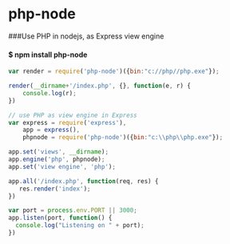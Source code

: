 php-node
============

###Use PHP in nodejs, as Express view engine

#### $ npm install php-node

```javascript
var render = require('php-node')({bin:"c://php//php.exe"});

render(__dirname+'/index.php', {}, function(e, r) {
    console.log(r);
})

// use PHP as view engine in Express
var express = require('express'),
	app = express(),
	phpnode = require('php-node')({bin:"c:\\php\\php.exe"});

app.set('views', __dirname);
app.engine('php', phpnode);
app.set('view engine', 'php');

app.all('/index.php', function(req, res) {
   res.render('index');
})

var port = process.env.PORT || 3000;
app.listen(port, function() {
  console.log("Listening on " + port);
})
```
